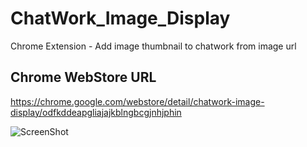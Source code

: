 # ChatWork_Image_Display
Chrome Extension - Add image thumbnail to chatwork from image url

## Chrome WebStore URL
https://chrome.google.com/webstore/detail/chatwork-image-display/odfkddeapgliajajkblngbcgjnhjphin

![ScreenShot](https://raw.github.com/wiki/do7be/ChatWork_Image_Display/images/5dd4b784248709f70e117065ef8f3c98.png)